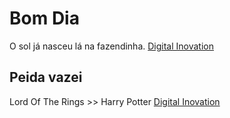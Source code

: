 
# Bom Dia

O sol já nasceu lá na fazendinha.
[Digital Inovation](https://www.youtube.com/watch?v=Z0HbeJDnC_s)

## Peida vazei

Lord Of The Rings >> Harry Potter
[Digital Inovation](https://www.youtube.com/shorts/jXn9uObq2vc?feature=share)

